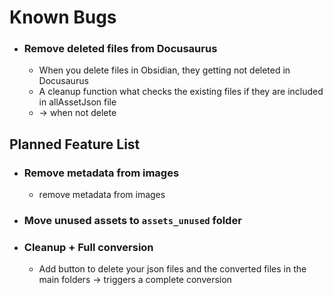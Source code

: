 # Known Bugs 

- ### Remove deleted files from Docusaurus
	- When you delete files in Obsidian, they getting not deleted in Docusaurus
	- A cleanup function what checks the existing files if they are included in allAssetJson file
	- -> when not delete

## Planned Feature List

- ### Remove metadata from images
	- remove metadata from images
- ### Move unused assets to `assets_unused` folder
- ### Cleanup + Full conversion
	- Add button to delete your json files and the converted files in the main folders -> triggers a complete conversion
